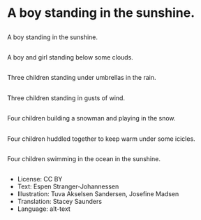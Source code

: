 # A boy standing in the sunshine.

##
A boy standing in the sunshine.

##
A boy and girl standing below some clouds.

##
Three children standing under umbrellas in the rain.

##
Three children standing in gusts of wind.

##
Four children building a snowman and playing in the snow.

##
Four children huddled together to keep warm under some icicles.

##
Four children swimming in the ocean in the sunshine.

##
* License: CC BY
* Text: Espen Stranger-Johannessen
* Illustration: Tuva Akselsen Sandersen, Josefine Madsen
* Translation: Stacey Saunders
* Language: alt-text
